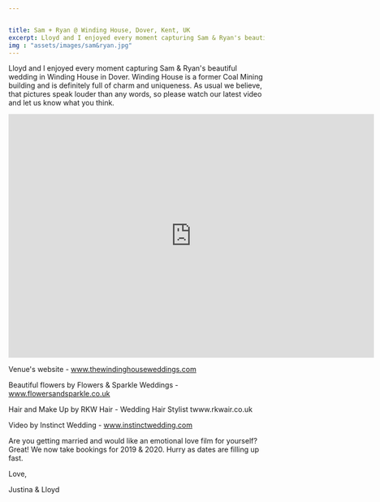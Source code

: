```yaml
---


title: Sam + Ryan @ Winding House, Dover, Kent, UK
excerpt: Lloyd and I enjoyed every moment capturing Sam & Ryan's beautiful wedding in Winding House in Dover.
img : "assets/images/sam&ryan.jpg"
---
```


Lloyd and I enjoyed every moment capturing Sam & Ryan's beautiful wedding in Winding House in Dover. Winding House is a former Coal Mining building and is definitely full of charm and uniqueness. As usual we believe, that pictures speak louder than any words, so please watch our latest video and let us know what you think.


<iframe src="https://player.vimeo.com/video/284338083?title=0&byline=0&portrait=0" width="720" height="480" frameborder="0" allow="autoplay; fullscreen" allowfullscreen></iframe>

Venue's website - www.thewindinghouseweddings.com

Beautiful flowers by Flowers & Sparkle Weddings - www.flowersandsparkle.co.uk

Hair and Make Up by RKW Hair - Wedding Hair Stylist twww.rkwair.co.uk

Video by Instinct Wedding - www.instinctwedding.com

 

Are you getting married and would like an emotional love film for yourself? Great! We now take bookings for 2019 & 2020. Hurry as dates are filling up fast.

 

 

Love,

Justina & Lloyd

